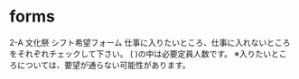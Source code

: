 # forms
2-A 文化祭 シフト希望フォーム
仕事に入りたいところ、仕事に入れないところをそれぞれチェックして下さい。
(  )の中は必要定員人数です。
※入りたいところについては、要望が通らない可能性があります。
